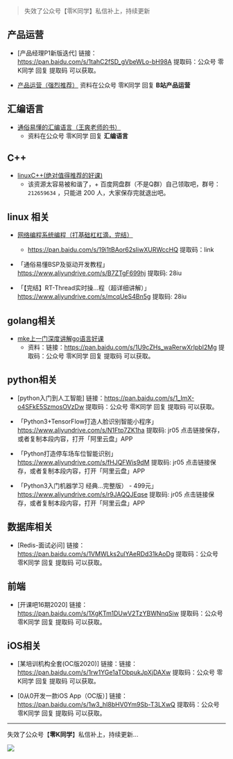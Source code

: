 
> 失效了公众号【零K同学】私信补上，持续更新

## 产品运营

- [产品经理P1新版迭代] 链接：https://pan.baidu.com/s/1tahC2fSD_gVbeWLo-bH98A 
提取码：公众号 零K同学 回复 提取码 可以获取。

- [产品运营（强烈推荐）](https://www.bilibili.com/video/BV1o7411h7xp?share_source=copy_web) 资料在公众号 零K同学 回复 **B站产品运营**

## 汇编语言

- [通俗易懂的汇编语言（王爽老师的书）](https://www.bilibili.com/video/BV1Wu411B72F?share_source=copy_web)
  - 资料在公众号 零K同学 回复 **汇编语言**

## C++

- [linuxC++(绝对值得推荐的好课)](https://www.bilibili.com/video/BV1G44y1575Y?share_source=copy_web)
  - 该资源太容易被和谐了，+ 百度网盘群（不是Q群）自己领取吧，群号：`212659634` ，只能进 200 人，大家保存完就退出吧。

## linux 相关

- [网络编程系统编程（打基础杠杠滴，完结）](https://www.bilibili.com/video/BV1iy4y1t7jL?share_source=copy_web)
  - https://pan.baidu.com/s/19i1tBAor62sIiwXURWccHQ 提取码：link

- 「通俗易懂BSP及驱动开发教程」https://www.aliyundrive.com/s/B7ZTgF699hj 提取码: 28iu

- 「【完结】RT-Thread实时操...程（超详细讲解）」https://www.aliyundrive.com/s/mcqUeS4Bn5g 提取码: 28iu


## golang相关

- [mke上一门深度讲解go语言好课](https://www.bilibili.com/video/BV1694y1Z7nA?share_source=copy_web)
  - 资料：链接：https://pan.baidu.com/s/1U9cZHs_waRerwXrIpbI2Mg 
	提取码：公众号 零K同学 回复 提取码 可以获取。


## python相关

- [python入门到人工智能] 链接：https://pan.baidu.com/s/1_ImX-o4SFkE5SzmosOVzDw  提取码：公众号 零K同学 回复 提取码 可以获取。

- 「Python3+TensorFlow打造人脸识别智能小程序」https://www.aliyundrive.com/s/N1Ftp7ZK1ha 提取码: jr05
点击链接保存，或者复制本段内容，打开「阿里云盘」APP 

- 「Python打造停车场车位智能识别」https://www.aliyundrive.com/s/fHJQFWis9dM 提取码: jr05
点击链接保存，或者复制本段内容，打开「阿里云盘」APP

- 「Python3入门机器学习 经典...完整版） - 499元」https://www.aliyundrive.com/s/r9JAQQJEqse 提取码: jr05
点击链接保存，或者复制本段内容，打开「阿里云盘」APP 

## 数据库相关

- [Redis-面试必问] 链接：https://pan.baidu.com/s/1VMWLks2ulYAeRDd31kAoDg 
提取码：公众号 零K同学 回复 提取码 可以获取。

## 前端

- [开课吧16期2020] 链接：https://pan.baidu.com/s/1XgKTm1DUwV2TzYBWNnqSiw 
提取码：公众号 零K同学 回复 提取码 可以获取。


## iOS相关

- [某培训机构全套(OC版2020)] 链接：链接：https://pan.baidu.com/s/1rw1YGe1aTObpukJpXjDAXw 
提取码：公众号 零K同学 回复 提取码 可以获取。

- [0从0开发一款iOS App（OC版）] 链接：https://pan.baidu.com/s/1w3_hI8bHV0Ym9Sb-T3LXwQ 
提取码：公众号 零K同学 回复 提取码 可以获取。

-----

失效了公众号【**零K同学**】私信补上，持续更新...

![](https://cdn.jsdelivr.net/gh/kendall-cpp/blogPic@main/blog-img-02/公众号二维码.leozf4yvy34.jpg)